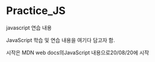 # Practice_JS
javascript 연습 내용

JavaScript 학습 및 연습 내용을 여기다 담고자 함.

시작은 MDN web docs의JavaScript 내용으로20/08/20에 시작
